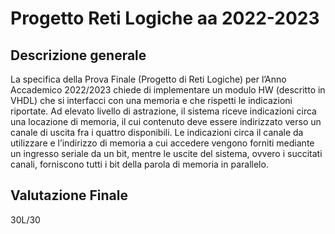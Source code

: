 # Progetto Reti Logiche aa 2022-2023
## Descrizione generale

La specifica della Prova Finale (Progetto di Reti Logiche) per l’Anno Accademico
2022/2023 chiede di implementare un modulo HW (descritto in VHDL) che si interfacci con
una memoria e che rispetti le indicazioni riportate.
Ad elevato livello di astrazione, il sistema riceve indicazioni circa una locazione di memoria,
il cui contenuto deve essere indirizzato verso un canale di uscita fra i quattro disponibili.
Le indicazioni circa il canale da utilizzare e l’indirizzo di memoria a cui accedere vengono
forniti mediante un ingresso seriale da un bit, mentre le uscite del sistema, ovvero i succitati
canali, forniscono tutti i bit della parola di memoria in parallelo.

## Valutazione Finale

30L/30



